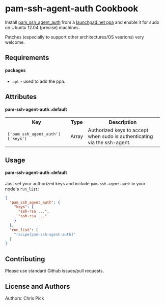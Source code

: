pam-ssh-agent-auth Cookbook
===========================
Install [pam_ssh_agent_auth](http://pamsshagentauth.sf.net/) from a [launchpad.net ppa](https://launchpad.net/~cpick/+archive/pam-ssh-agent-auth) and enable it for sudo on Ubuntu 12.04 (precise) machines.

Patches (especially to support other architectures/OS vesrions) very welcome.

Requirements
------------

#### packages
- `apt` - used to add the ppa.

Attributes
----------

#### pam-ssh-agent-auth::default
<table>
  <tr>
    <th>Key</th>
    <th>Type</th>
    <th>Description</th>
  </tr>
  <tr>
    <td><tt>['pam_ssh_agent_auth']['keys']</tt></td>
    <td>Array</td>
    <td>Authorized keys to accept when sudo is authenticating via the ssh-agent.</td>
  </tr>
</table>

Usage
-----
#### pam-ssh-agent-auth::default
Just set your authorized keys and include `pam-ssh-agent-auth` in your node's `run_list`:

```json
{
  "pam_ssh_agent_auth": {
    "keys": {
      "ssh-rsa ...",
      "ssh-rsa ..."
    }
  },
  "run_list": [
    "recipe[pam-ssh-agent-auth]"
  ]
}
```

Contributing
------------
Please use standard Github issues/pull requests.

License and Authors
-------------------
Authors: Chris Pick
